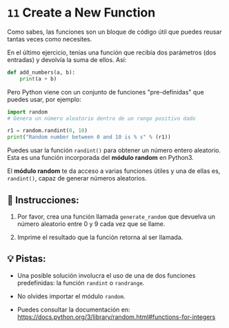 # `11` Create a New Function

Como sabes, las funciones son un bloque de código útil que puedes reusar tantas veces como necesites.

En el último ejercicio, tenías una función que recibía dos parámetros (dos entradas) y devolvía la suma de ellos. Así:

```py
def add_numbers(a, b):
    print(a + b)
```

Pero Python viene con un conjunto de funciones "pre-definidas" que puedes usar, por ejemplo:

```py
import random
# Genera un número aleatorio dentro de un rango positivo dado

r1 = random.randint(0, 10)
print("Random number between 0 and 10 is % s" % (r1))
```

Puedes usar la función `randint()` para obtener un número entero aleatorio. Esta es una función incorporada del **módulo random** en Python3.

El **módulo random** te da acceso a varias funciones útiles y una de ellas es, `randint()`, capaz de generar números aleatorios. 

## 📝 Instrucciones:

1. Por favor, crea una función llamada `generate_random` que devuelva un número aleatorio entre 0 y 9 cada vez que se llame.

2. Imprime el resultado que la función retorna al ser llamada.

## 💡 Pistas:

+ Una posible solución involucra el uso de una de dos funciones predefinidas: la función `randint` o `randrange`.

+ No olvides importar el módulo `random`.

+ Puedes consultar la documentación en: https://docs.python.org/3/library/random.html#functions-for-integers
